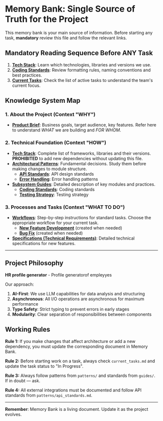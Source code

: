 # Memory Bank: Single Source of Truth for the Project

This memory bank is your main source of information. Before starting any task, **mandatory** review this file and follow the relevant links.

## Mandatory Reading Sequence Before ANY Task

1. **[Tech Stack](./tech_stack.md)**: Learn which technologies, libraries and versions we use.
2. **[Coding Standards](./guides/coding_standards.md)**: Review formatting rules, naming conventions and best practices.
3. **[Current Tasks](./current_tasks.md)**: Check the list of active tasks to understand the team's current focus.

## Knowledge System Map

### 1. About the Project (Context "WHY")
- **[Product Brief](./product_brief.md)**: Business goals, target audience, key features. Refer here to understand *WHAT* we are building and *FOR WHOM*.

### 2. Technical Foundation (Context "HOW")
- **[Tech Stack](./tech_stack.md)**: Complete list of frameworks, libraries and their versions. **PROHIBITED** to add new dependencies without updating this file.
- **[Architectural Patterns](./patterns/)**: Fundamental decisions. Study them before making changes to module structure.
  - **[API Standards](./patterns/api_standards.md)**: API design standards
  - **[Error Handling](./patterns/error_handling.md)**: Error handling patterns
- **[Subsystem Guides](./guides/)**: Detailed description of key modules and practices.
  - **[Coding Standards](./guides/coding_standards.md)**: Coding standards
  - **[Testing Strategy](./guides/testing_strategy.md)**: Testing strategy

### 3. Processes and Tasks (Context "WHAT TO DO")
- **[Workflows](./workflows/)**: Step-by-step instructions for standard tasks. Choose the appropriate workflow for your current task.
  - **[New Feature Development](./workflows/new_feature.md)** (created when needed)
  - **[Bug Fix](./workflows/bug_fix.md)** (created when needed)
- **[Specifications (Technical Requirements)](./specs/)**: Detailed technical specifications for new features.

---

## Project Philosophy

**HR profile generator** - Profile generatorof empleyyes

Our approach:

1. **AI-First**: We use LLM capabilities for data analysis and structuring
2. **Asynchronous**: All I/O operations are asynchronous for maximum performance
3. **Type Safety**: Strict typing to prevent errors in early stages
4. **Modularity**: Clear separation of responsibilities between components

## Working Rules

**Rule 1:** If you make changes that affect architecture or add a new dependency, you must update the corresponding document in Memory Bank.

**Rule 2:** Before starting work on a task, always check `current_tasks.md` and update the task status to "In Progress".

**Rule 3:** Always follow patterns from `patterns/` and standards from `guides/`. If in doubt — ask.

**Rule 4:** All external integrations must be documented and follow API standards from `patterns/api_standards.md`.

---

**Remember**: Memory Bank is a living document. Update it as the project evolves.
